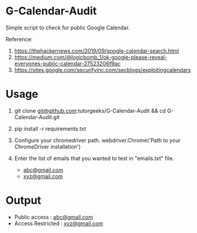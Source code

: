 # G-Calendar-Audit
Simple script to check for public Google Calendar. 

Reference: 
1. https://thehackernews.com/2019/09/google-calendar-search.html 
2. https://medium.com/@logicbomb_1/ok-google-please-reveal-everyones-public-calendar-27523206f9ac
2. https://sites.google.com/securifyinc.com/secblogs/exploitingcalendars

# Usage
1. git clone git@github.com:tutorgeeks/G-Calendar-Audit && cd G-Calendar-Audit.git
2. pip install -r requirements.txt
3. Configure your chromedriver path.
   webdriver.Chrome('Path to your ChromeDriver installation')
4. Enter the list of emails that you wanted to test in "emails.txt" file.
	
	-	abc@gmail.com
	-	xyz@gmail.com
   
 # Output
-	Public access : abc@gmail.com
-	Access Restricted : xyz@gmail.com
   
   
  
